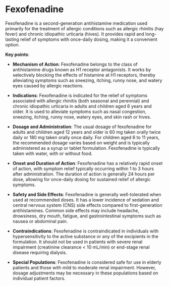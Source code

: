 # Fexofenadine

Fexofenadine is a second-generation antihistamine medication used primarily for the treatment of allergic conditions such as allergic rhinitis (hay fever) and chronic idiopathic urticaria (hives).  It provides rapid and long-lasting relief of symptoms with once-daily dosing, making it a convenient option.

**Key points**:

* **Mechanism of Action**: Fexofenadine belongs to the class of antihistamine drugs known as H1 receptor antagonists. It works by selectively blocking the effects of histamine at H1 receptors, thereby alleviating symptoms such as sneezing, itching, runny nose, and watery eyes caused by allergic reactions.

* **Indications**: Fexofenadine is indicated for the relief of symptoms associated with allergic rhinitis (both seasonal and perennial) and chronic idiopathic urticaria in adults and children aged 6 years and older. It is used to alleviate symptoms such as nasal congestion, sneezing, itching, runny nose, watery eyes, and skin rash or hives.

* **Dosage and Administration**: The usual dosage of fexofenadine for adults and children aged 12 years and older is 60 mg taken orally twice daily or 180 mg taken orally once daily. For children aged 6 to 11 years, the recommended dosage varies based on weight and is typically administered as a syrup or tablet formulation. Fexofenadine is typically taken with water, with or without food.

* **Onset and Duration of Action**: Fexofenadine has a relatively rapid onset of action, with symptom relief typically occurring within 1 to 3 hours after administration. The duration of action is generally 24 hours per dose, allowing for once-daily dosing for sustained relief of allergic symptoms.

* **Safety and Side Effects**: Fexofenadine is generally well-tolerated when used at recommended doses. It has a lower incidence of sedation and central nervous system (CNS) side effects compared to first-generation antihistamines. Common side effects may include headache, drowsiness, dry mouth, fatigue, and gastrointestinal symptoms such as nausea or abdominal pain.

* **Contraindications**: Fexofenadine is contraindicated in individuals with hypersensitivity to the active substance or any of the excipients in the formulation. It should not be used in patients with severe renal impairment (creatinine clearance < 10 mL/min) or end-stage renal disease requiring dialysis.

* **Special Populations**: Fexofenadine is considered safe for use in elderly patients and those with mild to moderate renal impairment. However, dosage adjustments may be necessary in these populations based on individual patient factors.
